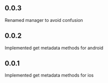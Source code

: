 ## 0.0.3

Renamed manager to avoid confusion

## 0.0.2

Implemented get metadata methods for android

## 0.0.1

Implemented get metadata methods for ios
